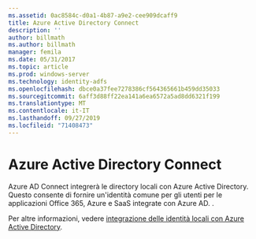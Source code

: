 ```yaml
---
ms.assetid: 0ac8584c-d0a1-4b87-a9e2-cee909dcaff9
title: Azure Active Directory Connect
description: ''
author: billmath
ms.author: billmath
manager: femila
ms.date: 05/31/2017
ms.topic: article
ms.prod: windows-server
ms.technology: identity-adfs
ms.openlocfilehash: dbce0a37fee7278386cf564365661b459dd35033
ms.sourcegitcommit: 6aff3d88ff22ea141a6ea6572a5ad8dd6321f199
ms.translationtype: MT
ms.contentlocale: it-IT
ms.lasthandoff: 09/27/2019
ms.locfileid: "71408473"
---
```

# <a name="azure-active-directory-connect"></a>Azure Active Directory Connect


Azure AD Connect integrerà le directory locali con Azure Active Directory. Questo consente di fornire un'identità comune per gli utenti per le applicazioni Office 365, Azure e SaaS integrate con Azure AD. .  
  
Per altre informazioni, vedere [integrazione delle identità locali con Azure Active Directory](https://azure.microsoft.com/documentation/articles/active-directory-aadconnect/).  
  


